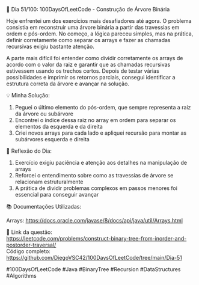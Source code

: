 🚀 Dia 51/100: 100DaysOfLeetCode - Construção de Árvore Binária

Hoje enfrentei um dos exercícios mais desafiadores até agora. O problema consistia em reconstruir uma árvore binária a partir das travessias em ordem e pós-ordem. No começo, a lógica pareceu simples, mas na prática, definir corretamente como separar os arrays e fazer as chamadas recursivas exigiu bastante atenção.

A parte mais difícil foi entender como dividir corretamente os arrays de acordo com o valor da raiz e garantir que as chamadas recursivas estivessem usando os trechos certos. Depois de testar várias possibilidades e imprimir os retornos parciais, consegui identificar a estrutura correta da árvore e avançar na solução.

💡 Minha Solução:

1. Peguei o último elemento do pós-ordem, que sempre representa a raiz da árvore ou subárvore
2. Encontrei o índice dessa raiz no array em ordem para separar os elementos da esquerda e da direita
3. Criei novos arrays para cada lado e apliquei recursão para montar as subárvores esquerda e direita

🌟 Reflexão do Dia:

1. Exercício exigiu paciência e atenção aos detalhes na manipulação de arrays
2. Reforcei o entendimento sobre como as travessias de árvore se relacionam estruturalmente
3. A prática de dividir problemas complexos em passos menores foi essencial para conseguir avançar

📚 Documentações Utilizadas:

Arrays: https://docs.oracle.com/javase/8/docs/api/java/util/Arrays.html

📌 Link da questão:  
https://leetcode.com/problems/construct-binary-tree-from-inorder-and-postorder-traversal/  
Código completo: https://github.com/DiegoVSC42/100DaysOfLeetCode/tree/main/Dia-51

#100DaysOfLeetCode #Java #BinaryTree #Recursion #DataStructures #Algorithms
